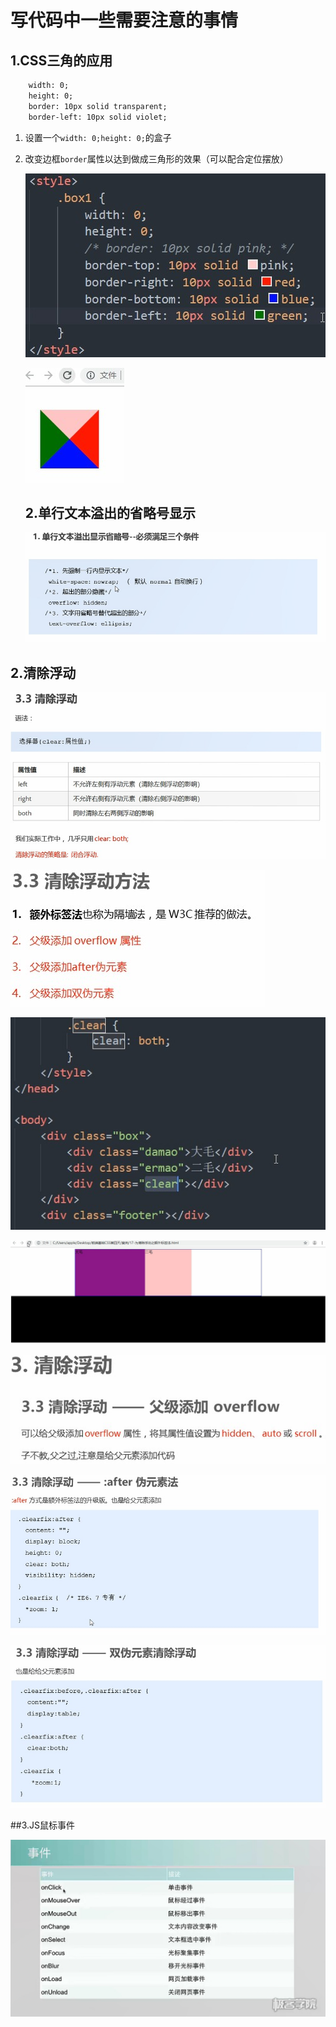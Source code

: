 # 写代码中一些需要注意的事情

## 1.CSS三角的应用

```html
    width: 0;
    height: 0;
    border: 10px solid transparent;
    border-left: 10px solid violet;
```

1. 设置一个`width: 0;height: 0;`的盒子

2. 改变边框`border`属性以达到做成三角形的效果（可以配合定位摆放）

   ![三角-code](./image/三角-code.jpg)

   ![三角-pic](./image/三角-pic.jpg)
   
   ## 2.单行文本溢出的省略号显示
   
   ![省略号显示溢出文字](./image/省略号显示溢出文字.jpg)

## 2.清除浮动

![清除浮动01](./image/清除浮动01.jpg)

![清除浮动02](./image/清除浮动02.jpg)

![额外标签](./image/额外标签.jpg)

<!-- 这个新增的盒子要求必须是块级元素不能是行内 -->

![额外标签pic](./image/额外标签pic.jpg)

![overflow](./image/overflow.jpg)

![after伪元素](./image/after伪元素.jpg)

![双伪元素](./image/双伪元素.jpg)

##3.JS鼠标事件

![](./image/js事件.jpg)